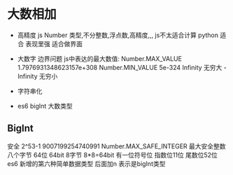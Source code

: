 # 大数相加

- 高精度 
  js Number 类型,不分整数,浮点数,高精度,,,
  js不太适合计算 python 适合
  表现里强 适合做界面
- 大数字
  边界问题
  js中表达的最大数值:
  Number.MAX_VALUE 1.7976931348623157e+308
  Number.MIN_VALUE 5e-324
  Infinity 无穷大
  -Infinity 无穷小

- 字符串化
- es6 bigInt 大数类型
## BigInt
   安全 2^53-1 9007199254740991 Number.MAX_SAFE_INTEGER 最大安全整数
   八个字节 64位 64bit 8字节 8*8=64bit 有一位符号位 指数位11位 尾数位52位
   es6 新增的第六种简单数据类型
   后面加n 表示是bigInt类型
